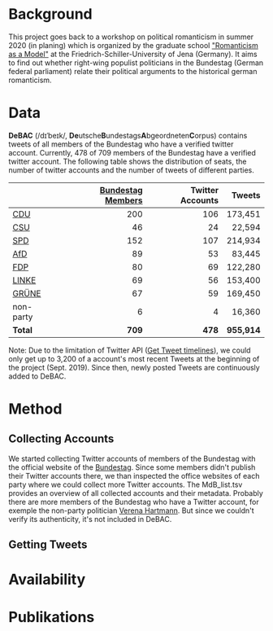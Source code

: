 # Background
This project goes back to a workshop on political romanticism in summer 2020 (in planing) which is organized by the graduate school ["Romanticism as a Model"](http://modellromantik.uni-jena.de/) at the Friedrich-Schiller-University of Jena (Germany). It aims to find out whether right-wing populist politicians in the Bundestag (German federal parliament) relate their political arguments to the historical german romanticism.

# Data
**DeBAC** (/dɪˈbeɪk/, **De**utsche**B**undestags**A**bgeordneten**C**orpus) contains tweets of all members of the Bundestag who have a verified twitter account. Currently, 478 of 709 members of the Bundestag have a verified twitter account. The following table shows the distribution of seats, the number of twitter accounts and the number of tweets of different parties.

|   |[Bundestag Members](https://www.bundestag.de/abgeordnete)|Twitter Accounts|Tweets|
|---|---:|---:|---:|
|[CDU](https://www.cducsu.de/hier-stellt-die-cducsu-bundestagsfraktion-ihre-abgeordneten-vor)|200|106|173,451|
|[CSU](https://www.cducsu.de/hier-stellt-die-cducsu-bundestagsfraktion-ihre-abgeordneten-vor)|46|24|22,594|
|[SPD](https://www.spdfraktion.de/abgeordnete/alle)|152|107|214,934|
|[AfD](https://www.afdbundestag.de/abgeordnete/)|89|53|83,445|
|[FDP](https://www.fdpbt.de/fraktion/abgeordnete)|80|69|122,280|
|[LINKE](https://www.linksfraktion.de/fraktion/abgeordnete/)|69|56|153,400|
|[GRÜNE](https://www.gruene-bundestag.de/abgeordnete)|67|59|169,450|
|non-party|6|4|16,360|
|**Total**|**709**|**478**|**955,914**|

Note: Due to the limitation of Twitter API ([Get Tweet timelines](https://developer.twitter.com/en/docs/tweets/timelines/api-reference/get-statuses-user_timeline)), we could only get up to 3,200 of a account's most recent Tweets at the beginning of the project (Sept. 2019). Since then, newly posted Tweets are continuously added to DeBAC. 

# Method

## Collecting Accounts

We started collecting Twitter accounts of members of the Bundestag with the official website of the [Bundestag](https://www.bundestag.de/abgeordnete). Since some members didn't publish their Twitter accounts there, we than inspected the office websites of each party where we could collect more Twitter accounts. The MdB_list.tsv provides an overview of all collected accounts and their metadata. Probably there are more members of the Bundestag who have a Twitter account, for exemple the non-party politician [Verena Hartmann](https://twitter.com/verhartmannafd). But since we couldn't verify its authenticity, it's not included in DeBAC.

## Getting Tweets

# Availability

# Publikations

# 
